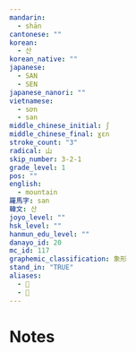 ```yaml
---
mandarin:
  - shān
cantonese: ""
korean:
  - 산
korean_native: ""
japanese:
  - SAN
  - SEN
japanese_nanori: ""
vietnamese:
  - sơn
  - san
middle_chinese_initial: ʃ
middle_chinese_final: ɣɛn
stroke_count: "3"
radical: 山
skip_number: 3-2-1
grade_level: 1
pos: ""
english:
  - mountain
羅馬字: san
韓文: 산
joyo_level: ""
hsk_level: ""
hanmun_edu_level: ""
danayo_id: 20
mc_id: 117
graphemic_classification: 象形
stand_in: "TRUE"
aliases:
  - 𠙸
  - 𡶸
---
```


# Notes
